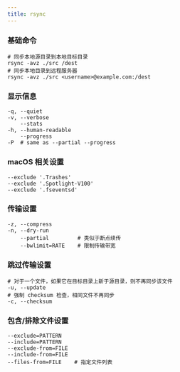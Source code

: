```yaml
---
title: rsync
---
```


### 基础命令
```shell
# 同步本地源目录到本地目标目录
rsync -avz ./src /dest
# 同步本地目录到远程服务器
rsync -avz ./src <username>@example.com:/dest
```

### 显示信息
```shell
-q, --quiet
-v, --verbose
    --stats
-h, --human-readable
    --progress
-P  # same as --partial --progress
```

### macOS 相关设置
```shell
--exclude '.Trashes'
--exclude '.Spotlight-V100'
--exclude '.fseventsd'
```

### 传输设置
```shell
-z, --compress
-n, --dry-run
    --partial         # 类似于断点续传
    --bwlimit=RATE    # 限制传输带宽
```

### 跳过传输设置
```shell
# 对于一个文件，如果它在目标目录上新于源目录，则不再同步该文件
-u, --update   
# 强制 checksum 检查，相同文件不再同步
-c, --checksum
```

### 包含/排除文件设置
```shell
--exclude=PATTERN
--include=PATTERN
--exclude-from=FILE
--include-from=FILE
--files-from=FILE    # 指定文件列表
```